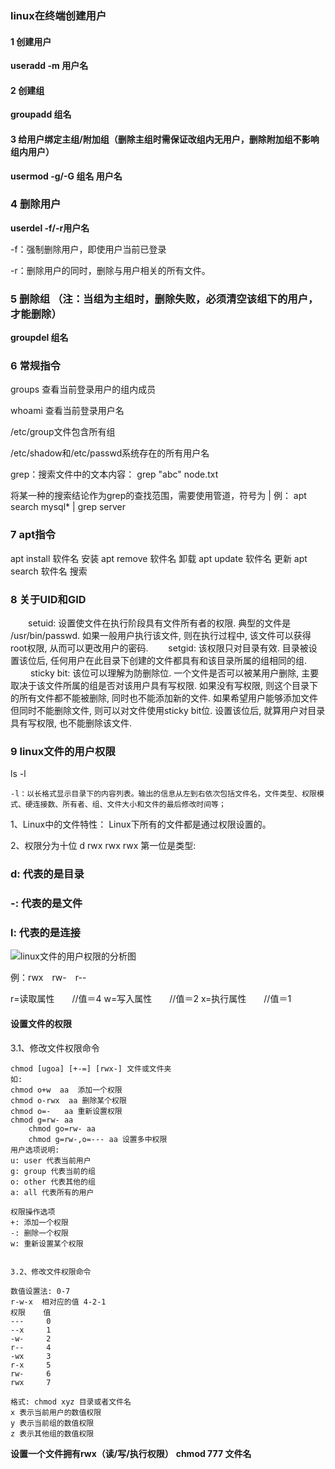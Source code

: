 ### linux在终端创建用户

#### 1 创建用户

**useradd -m 用户名**

#### 2 创建组

**groupadd 组名**

#### 3 给用户绑定主组/附加组（删除主组时需保证改组内无用户，删除附加组不影响组内用户）

**usermod -g/-G 组名 用户名**

### 4 删除用户

**userdel -f/-r用户名**

-f：强制删除用户，即使用户当前已登录

 -r：删除用户的同时，删除与用户相关的所有文件。

### 5 删除组 （注：当组为主组时，删除失败，必须清空该组下的用户，才能删除）

**groupdel 组名**



### 6 常规指令

groups 查看当前登录用户的组内成员

whoami 查看当前登录用户名

/etc/group文件包含所有组

/etc/shadow和/etc/passwd系统存在的所有用户名

grep：搜索文件中的文本内容： grep "abc" node.txt

将某一种的搜索结论作为grep的查找范围，需要使用管道，符号为   |
例： apt search mysql* | grep server

### 7 apt指令

apt install 软件名 安装
apt remove  软件名 卸载
apt update  软件名 更新
apt search  软件名 搜索



### 8 关于UID和GID

　　setuid: 设置使文件在执行阶段具有文件所有者的权限. 典型的文件是 /usr/bin/passwd. 如果一般用户执行该文件, 则在执行过程中, 该文件可以获得root权限, 从而可以更改用户的密码.
　　setgid: 该权限只对目录有效. 目录被设置该位后, 任何用户在此目录下创建的文件都具有和该目录所属的组相同的组. 
　 　sticky bit: 该位可以理解为防删除位. 一个文件是否可以被某用户删除, 主要取决于该文件所属的组是否对该用户具有写权限. 如果没有写权限, 则这个目录下的所有文件都不能被删除, 同时也不能添加新的文件. 如果希望用户能够添加文件但同时不能删除文件, 则可以对文件使用sticky bit位. 设置该位后, 就算用户对目录具有写权限, 也不能删除该文件. 

### 9 linux文件的用户权限

ls -l

```
-l：以长格式显示目录下的内容列表。输出的信息从左到右依次包括文件名，文件类型、权限模式、硬连接数、所有者、组、文件大小和文件的最后修改时间等；
```

1、Linux中的文件特性：
   Linux下所有的文件都是通过权限设置的。

2、权限分为十位  d rwx rwx rwx 
   第一位是类型:

###    d: 代表的是目录

###    -: 代表的是文件

###    l: 代表的是连接 

![linux文件的用户权限的分析图](http://man.linuxde.net/wp-content/uploads/2013/11/chmod.gif)

例：rwx　rw-　r--

r=读取属性　　//值＝4
w=写入属性　　//值＝2
x=执行属性　　//值＝1

#### 设置文件的权限

3.1、修改文件权限命令

	chmod [ugoa] [+-=] [rwx-] 文件或文件夹
	如:
	chmod o+w  aa  添加一个权限
	chmod o-rwx  aa 删除某个权限
	chmod o=-   aa 重新设置权限
	chmod g=rw- aa
	    chmod go=rw- aa
	    chmod g=rw-,o=--- aa 设置多中权限
	用户选项说明:
	u: user 代表当前用户
	g: group 代表当前的组
	o: other 代表其他的组
	a: all 代表所有的用户
	
	权限操作选项
	+: 添加一个权限
	-: 删除一个权限
	w: 重新设置某个权限


	3.2、修改文件权限命令

	数值设置法: 0-7 
	r-w-x  相对应的值 4-2-1
	权限    值
	---     0
	--x     1
	-w-     2
	r--     4
	-wx     3
	r-x     5
	rw-     6
	rwx     7 
	
	格式: chmod xyz 目录或者文件名
	x 表示当前用户的数值权限
	y 表示当前组的数值权限
	z 表示其他组的数值权限
**设置一个文件拥有rwx（读/写/执行权限）**
**chmod 777 文件名**

